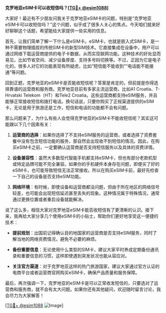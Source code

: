 **克罗地亚eSIM卡可以收短信吗？[[TG💪+ @esim1088](https://t.me/s/esim1088)]**

大家好！最近有不少朋友问我关于克罗地亚eSIM卡的问题，特别是“克罗地亚eSIM卡可以收短信吗？”这个问题，似乎成了很多人关心的焦点。今天咱们就来好好聊聊这个话题，希望能给大家提供一些实用的信息。

首先，让我们简单了解一下什么是eSIM卡。eSIM卡，也就是嵌入式SIM卡，是一种不需要物理插拔的传统SIM卡的新型SIM技术。它直接集成在设备中，用户可以通过网络下载运营商提供的电子卡数据，从而实现联网功能。这种技术的好处显而易见，比如节省空间、减少设备厚度、支持多号码切换等。不过，正因为它是电子化的，很多人对它的功能表现有所疑虑，比如“短信能不能收到”“电话能不能接通”等问题。

回到正题，克罗地亚的eSIM卡是否能收短信呢？答案是肯定的，但前提是你得选择靠谱的运营商和服务商。克罗地亚目前有多家主流运营商，比如A1 Croatia、T-Hrvatski Telekom（HT）和Tele2 Croatia。这些运营商都支持eSIM服务，并且能够正常接收短信和拨打电话。换句话说，只要你购买了正规渠道提供的eSIM卡，无论是用于旅游还是工作，短信和电话的功能都不会有问题。

那么问题来了，为什么有些人会觉得克罗地亚的eSIM卡不能收短信呢？其实这可能跟以下几个因素有关：

1. **运营商的选择**：如果你选择了不支持eSIM服务的运营商，或者选择了资费套餐中没有包含短信功能的服务，那自然会出现收不到短信的情况。因此，在购买eSIM卡之前，一定要确认运营商是否支持短信服务以及具体的资费详情。

2. **设备兼容性**：虽然大多数现代智能手机都支持eSIM卡，但也有部分老款机型或特定品牌可能不完全兼容。如果你的手机硬件本身存在问题，即便买了好的eSIM卡，也可能导致短信无法正常接收。所以在购买eSIM卡前，最好先检查一下自己的设备是否支持eSIM功能。

3. **网络环境**：有时候，即使设备和运营商都没问题，但由于所在地区的网络信号较差，也可能会出现短信延迟甚至丢失的现象。这种情况属于特殊情况，通常通过更换位置或者重启设备就能解决。

说了这么多，相信大家对克罗地亚eSIM卡能否收短信有了更清晰的认识。接下来，我再给大家分享几个使用eSIM卡的小贴士，帮助你们更好地享受这一便捷的技术：

- **提前规划**：出国前记得确认目的地国家的运营商是否支持eSIM服务，同时了解当地的网络资费情况，避免不必要的麻烦。
  
- **备份重要信息**：无论使用什么类型的SIM卡，建议大家平时养成定期备份通讯录和重要信息的习惯，这样即使遇到突发状况也能从容应对。

- **关注官方渠道**：对于克罗地亚这样的热门旅游国家，建议大家通过官方认证的电商平台或者运营商官网购买eSIM卡，确保产品质量和服务保障。

最后，再次强调一下，克罗地亚的eSIM卡是可以正常收发短信的，只要选对了运营商和服务商，就不会有太大问题。如果你还有其他疑问，欢迎随时留言讨论，我会尽力为大家解答！

[[TG💪+ @esim1088](https://t.me/s/esim1088) ![Image](https://i.postimg.cc/4NQfJmqS/Snipaste-2025-05-13-00-14-12.png)]